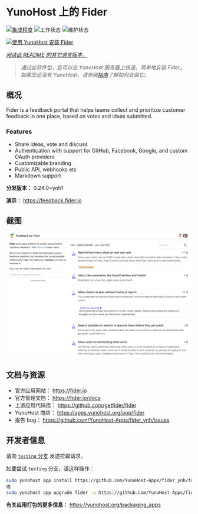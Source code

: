 <!--
注意：此 README 由 <https://github.com/YunoHost/apps/tree/master/tools/readme_generator> 自动生成
请勿手动编辑。
-->

# YunoHost 上的 Fider

[![集成程度](https://apps.yunohost.org/badge/integration/fider)](https://ci-apps.yunohost.org/ci/apps/fider/)
![工作状态](https://apps.yunohost.org/badge/state/fider)
![维护状态](https://apps.yunohost.org/badge/maintained/fider)

[![使用 YunoHost 安装 Fider](https://install-app.yunohost.org/install-with-yunohost.svg)](https://install-app.yunohost.org/?app=fider)

*[阅读此 README 的其它语言版本。](./ALL_README.md)*

> *通过此软件包，您可以在 YunoHost 服务器上快速、简单地安装 Fider。*  
> *如果您还没有 YunoHost，请参阅[指南](https://yunohost.org/install)了解如何安装它。*

## 概况

Fider is a feedback portal that helps teams collect and prioritize customer feedback in one place, based on votes and ideas submitted.

### Features

- Share ideas, vote and discuss
- Authentication with support for GitHub, Facebook, Google, and custom OAuth providers
- Customizable branding
- Public API, webhooks etc
- Markdown support


**分发版本：** 0.24.0~ynh1

**演示：** <https://feedback.fider.io>

## 截图

![Fider 的截图](./doc/screenshots/screenshot.png)

## 文档与资源

- 官方应用网站： <https://fider.io>
- 官方管理文档： <https://fider.io/docs>
- 上游应用代码库： <https://github.com/getfider/fider>
- YunoHost 商店： <https://apps.yunohost.org/app/fider>
- 报告 bug： <https://github.com/YunoHost-Apps/fider_ynh/issues>

## 开发者信息

请向 [`testing` 分支](https://github.com/YunoHost-Apps/fider_ynh/tree/testing) 发送拉取请求。

如要尝试 `testing` 分支，请这样操作：

```bash
sudo yunohost app install https://github.com/YunoHost-Apps/fider_ynh/tree/testing --debug
或
sudo yunohost app upgrade fider -u https://github.com/YunoHost-Apps/fider_ynh/tree/testing --debug
```

**有关应用打包的更多信息：** <https://yunohost.org/packaging_apps>
